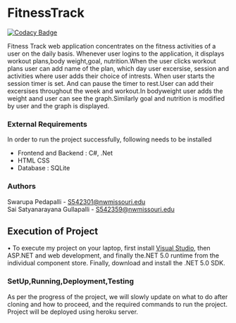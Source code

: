 # FitnessTrack

[![Codacy Badge](https://api.codacy.com/project/badge/Grade/88bb5bd8a98040abb38d60c6feb2c604)](https://app.codacy.com/gh/SwarupaPedapalli/FitnessTrack?utm_source=github.com&utm_medium=referral&utm_content=SwarupaPedapalli/FitnessTrack&utm_campaign=Badge_Grade_Settings)

Fitness Track web application concentrates on the fitness activities of a user on the daily basis. Whenever user logins to the application, it displays workout plans,body weight,goal, nutrition.When the user clicks workout plans user can add name of the plan, which day user excersise, session and activities where user adds their choice of intrests. When user starts the session timer is set. And can pause the timer to rest.User can add their excersises throughout the week and workout.In bodyweight user adds the weight aand user can see the graph.Similarly goal and nutrition is modified by user and the graph is displayed.

### External Requirements
In order to run the project successfully, following needs to be installed
* Frontend and Backend : C#, .Net
* HTML CSS
* Database : SQLite

### Authors
Swarupa Pedapalli - S542301@nwmissouri.edu </br>
Sai Satyanarayana Gullapalli - S542359@nwmissouri.edu

## Execution of Project
• To execute my project on your laptop, first install [Visual Studio](https://visualstudio.microsoft.com/), then ASP.NET and web development, and finally the.NET 5.0 runtime from the individual component store. Finally, download and install the .NET 5.0 SDK.

### SetUp,Running,Deployment,Testing
As per the progress of the project, we will slowly update on what to do after cloning and how to proceed, and the required commands to run the project. </br>
Project will be deployed using heroku server.
